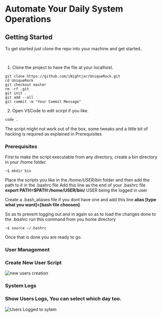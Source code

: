 # Automate Your Daily System Operations

## Getting Started

To get started just clone the repo into your machine and get started..

<br>

1. Clone the project to have the file at your localhost.

```
git clone https://github.com/iNightjar/UniqueRock.git
cd UniqueRock
git checkout master
rm -rf .git
git init .
git add --all
git commit -m "Your Commit Message"
```

2. Open VSCode to edit scirpt if you like.

```bash
code .
```

The script might not work out of the box, some tweaks and a little bit of hacking is required as explained in Prerequisites

### Prerequisites

First to make the script executable from any directory, create a bin directory in your /home folder.

```
~$ mkdir bin
```

Place the scripts you like in the */home/USER/bin* folder and then add the path to it in the .bashrc file
Add this line as the end of your .bashrc file **export PATH=$PATH:/home/USER/bin/** USER being the logged in user

Create a .bash_aliases file if you dont have one and add this line
**alias [type what you want]=[bash file choosen]**.

So as to prevent logging out and in again so as to load the changes done to the *.bashrc* run this command from you home directory

```
~$ source ~/.bashrc
```

Once that is done you are ready to go.

### User Management

### Create New User Script
![new users creation](https://raw.githubusercontent.com/iNightjar/UniqueRock/main/userCreationScript.gif)

### System Logs

### Show Users Logs, You can select which day too.
![Users Logged to sytem](https://raw.githubusercontent.com/iNightjar/UniqueRock/main/usersLogs.gif)